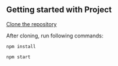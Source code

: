## Getting started with Project
<a href="https://docs.github.com/en/repositories/creating-and-managing-repositories/cloning-a-repository">Clone the repository</a><br>

After cloning, run following commands:<br>
```
npm install
```
```
npm start
```


